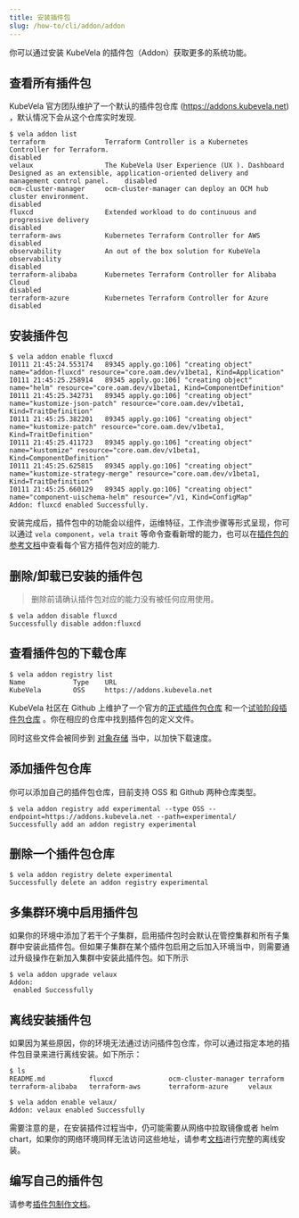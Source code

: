 ```yaml
---
title: 安装插件包
slug: /how-to/cli/addon/addon
---
```


你可以通过安装 KubeVela 的插件包（Addon）获取更多的系统功能。

## 查看所有插件包

KubeVela 官方团队维护了一个默认的插件包仓库 (https://addons.kubevela.net) ，默认情况下会从这个仓库实时发现.


```shell
$ vela addon list
terraform               Terraform Controller is a Kubernetes Controller for Terraform.                                                                          disabled
velaux                  The KubeVela User Experience (UX ). Dashboard Designed as an extensible, application-oriented delivery and management control panel.    disabled
ocm-cluster-manager     ocm-cluster-manager can deploy an OCM hub cluster environment.                                                                          disabled
fluxcd                  Extended workload to do continuous and progressive delivery                                                                             disabled
terraform-aws           Kubernetes Terraform Controller for AWS                                                                                                 disabled
observability           An out of the box solution for KubeVela observability                                                                                   disabled
terraform-alibaba       Kubernetes Terraform Controller for Alibaba Cloud                                                                                       disabled
terraform-azure         Kubernetes Terraform Controller for Azure                                                                                               disabled
```

## 安装插件包

```
$ vela addon enable fluxcd
I0111 21:45:24.553174   89345 apply.go:106] "creating object" name="addon-fluxcd" resource="core.oam.dev/v1beta1, Kind=Application"
I0111 21:45:25.258914   89345 apply.go:106] "creating object" name="helm" resource="core.oam.dev/v1beta1, Kind=ComponentDefinition"
I0111 21:45:25.342731   89345 apply.go:106] "creating object" name="kustomize-json-patch" resource="core.oam.dev/v1beta1, Kind=TraitDefinition"
I0111 21:45:25.382201   89345 apply.go:106] "creating object" name="kustomize-patch" resource="core.oam.dev/v1beta1, Kind=TraitDefinition"
I0111 21:45:25.411723   89345 apply.go:106] "creating object" name="kustomize" resource="core.oam.dev/v1beta1, Kind=ComponentDefinition"
I0111 21:45:25.625815   89345 apply.go:106] "creating object" name="kustomize-strategy-merge" resource="core.oam.dev/v1beta1, Kind=TraitDefinition"
I0111 21:45:25.660129   89345 apply.go:106] "creating object" name="component-uischema-helm" resource="/v1, Kind=ConfigMap"
Addon: fluxcd enabled Successfully.
```

安装完成后，插件包中的功能会以组件，运维特征，工作流步骤等形式呈现，你可以通过 `vela component`，`vela trait` 等命令查看新增的能力，也可以在[插件包的参考文档](../../../reference/addons/overview)中查看每个官方插件包对应的能力.

## 删除/卸载已安装的插件包

> 删除前请确认插件包对应的能力没有被任何应用使用。

```
$ vela addon disable fluxcd
Successfully disable addon:fluxcd
```

## 查看插件包的下载仓库

```
$ vela addon registry list 
Name            Type    URL                        
KubeVela        OSS     https://addons.kubevela.net
```

KubeVela 社区在 Github 上维护了一个官方的[正式插件包仓库](https://github.com/kubevela/catalog/tree/master/addons) 和一个[试验阶段插件包仓库](https://github.com/kubevela/catalog/tree/master/experimental) 。你在相应的仓库中找到插件包的定义文件。

同时这些文件会被同步到 [对象存储](https://addons.kubevela.net) 当中，以加快下载速度。

## 添加插件包仓库

你可以添加自己的插件包仓库，目前支持 OSS 和 Github 两种仓库类型。

```
$ vela addon registry add experimental --type OSS --endpoint=https://addons.kubevela.net --path=experimental/
Successfully add an addon registry experimental
```

## 删除一个插件包仓库

```
$ vela addon registry delete experimental
Successfully delete an addon registry experimental
```

## 多集群环境中启用插件包

如果你的环境中添加了若干个子集群，启用插件包时会默认在管控集群和所有子集群中安装此插件包。但如果子集群在某个插件包启用之后加入环境当中，则需要通过升级操作在新加入集群中安装此插件包。如下所示

```
$ vela addon upgrade velaux
Addon: 
 enabled Successfully
```

## 离线安装插件包

如果因为某些原因，你的环境无法通过访问插件包仓库，你可以通过指定本地的插件包目录来进行离线安装。如下所示：

```
$ ls
README.md           fluxcd              ocm-cluster-manager terraform           terraform-alibaba   terraform-aws       terraform-azure     velaux

$ vela addon enable velaux/
Addon: velaux enabled Successfully
```

需要注意的是，在安装插件过程当中，仍可能需要从网络中拉取镜像或者 helm chart，如果你的网络环境同样无法访问这些地址，请参考[文档](../../../platform-engineers/system-operation/enable-addon-offline)进行完整的离线安装。

## 编写自己的插件包

请参考[插件包制作文档](../../../platform-engineers/addon/intro)。